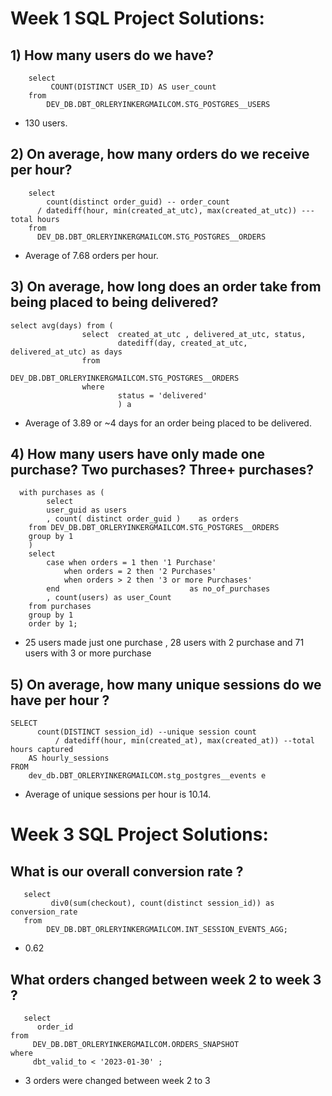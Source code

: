 # Week 1 SQL Project Solutions:

## 1) How many users do we have?
```
    select 
         COUNT(DISTINCT USER_ID) AS user_count 
    from 
        DEV_DB.DBT_ORLERYINKERGMAILCOM.STG_POSTGRES__USERS
```

 - 130 users.


## 2) On average, how many orders do we receive per hour?
```
    select 
        count(distinct order_guid) -- order_count  
      / datediff(hour, min(created_at_utc), max(created_at_utc)) --- total hours
    from 
      DEV_DB.DBT_ORLERYINKERGMAILCOM.STG_POSTGRES__ORDERS
```

- Average of 7.68 orders per hour.


## 3) On average, how long does an order take from being placed to being delivered?
```
select avg(days) from (
                select  created_at_utc , delivered_at_utc, status,
                        datediff(day, created_at_utc, delivered_at_utc) as days
                from 
                       DEV_DB.DBT_ORLERYINKERGMAILCOM.STG_POSTGRES__ORDERS 
                where 
                        status = 'delivered' 
                        ) a
```
- Average of 3.89 or ~4 days for an order being placed to be  delivered.


## 4) How many users have only made one purchase? Two purchases? Three+ purchases?
```
  with purchases as (
        select 
        user_guid as users
        , count( distinct order_guid )    as orders
    from DEV_DB.DBT_ORLERYINKERGMAILCOM.STG_POSTGRES__ORDERS 
    group by 1
    )
    select
        case when orders = 1 then '1 Purchase'
            when orders = 2 then '2 Purchases'
            when orders > 2 then '3 or more Purchases'
        end                             as no_of_purchases
        , count(users) as user_Count
    from purchases
    group by 1
    order by 1;
```

- 25 users made just one purchase , 28 users with 2 purchase and 71 users with 3 or more purchase


## 5) On average, how many unique sessions do we have per hour ?
```
SELECT 
      count(DISTINCT session_id) --unique session count
	      / datediff(hour, min(created_at), max(created_at)) --total hours captured
	AS hourly_sessions
FROM 
    dev_db.DBT_ORLERYINKERGMAILCOM.stg_postgres__events e
```

- Average of unique sessions per hour is 10.14.


# Week 3 SQL Project Solutions:

##  What is our overall conversion rate ? 
```
   select 
         div0(sum(checkout), count(distinct session_id)) as conversion_rate
   from 
        DEV_DB.DBT_ORLERYINKERGMAILCOM.INT_SESSION_EVENTS_AGG;
```

 - 0.62

##  What orders changed between week 2 to week 3 ? 
```
   select 
      order_id
from 
     DEV_DB.DBT_ORLERYINKERGMAILCOM.ORDERS_SNAPSHOT
where 
     dbt_valid_to < '2023-01-30' ;
```

 - 3 orders were changed between week 2 to 3
